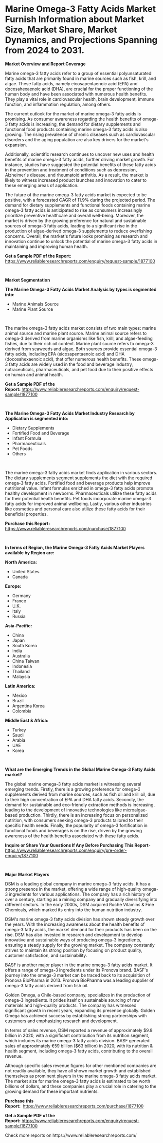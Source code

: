 <p><h1>Marine Omega-3 Fatty Acids Market Furnish Information about Market Size, Market Share, Market Dynamics, and Projections Spanning from 2024 to 2031.</h1></p><p><strong>Market Overview and Report Coverage</strong></p>
<p><p>Marine omega-3 fatty acids refer to a group of essential polyunsaturated fatty acids that are primarily found in marine sources such as fish, krill, and algae. These fatty acids, namely eicosapentaenoic acid (EPA) and docosahexaenoic acid (DHA), are crucial for the proper functioning of the human body and have been associated with numerous health benefits. They play a vital role in cardiovascular health, brain development, immune function, and inflammation regulation, among others.</p><p>The current outlook for the market of marine omega-3 fatty acids is promising. As consumer awareness regarding the health benefits of omega-3 fatty acids is increasing, the demand for dietary supplements and functional food products containing marine omega-3 fatty acids is also growing. The rising prevalence of chronic diseases such as cardiovascular disorders and the aging population are also key drivers for the market's expansion.</p><p>Additionally, scientific research continues to uncover new uses and health benefits of marine omega-3 fatty acids, further driving market growth. For instance, studies have suggested the potential benefits of these fatty acids in the prevention and treatment of conditions such as depression, Alzheimer's disease, and rheumatoid arthritis. As a result, the market is likely to witness increased product launches and innovation to cater to these emerging areas of application.</p><p>The future of the marine omega-3 fatty acids market is expected to be positive, with a forecasted CAGR of 11.9% during the projected period. The demand for dietary supplements and functional foods containing marine omega-3 fatty acids is anticipated to rise as consumers increasingly prioritize preventive healthcare and overall well-being. Moreover, the market is driven by the growing preference for natural and sustainable sources of omega-3 fatty acids, leading to a significant rise in the production of algae-derived omega-3 supplements to reduce overfishing concerns. Overall, the market's future looks promising as research and innovation continue to unlock the potential of marine omega-3 fatty acids in maintaining and improving human health.</p></p>
<p><strong>Get a Sample PDF of the Report:</strong> <a href="https://www.reliableresearchreports.com/enquiry/request-sample/1877100">https://www.reliableresearchreports.com/enquiry/request-sample/1877100</a></p>
<p>&nbsp;</p>
<p><strong>Market Segmentation</strong></p>
<p><strong>The Marine Omega-3 Fatty Acids Market Analysis by types is segmented into:</strong></p>
<p><ul><li>Marine Animals Source</li><li>Marine Plant Source</li></ul></p>
<p>&nbsp;</p>
<p><p>The marine omega-3 fatty acids market consists of two main types: marine animal source and marine plant source. Marine animal source refers to omega-3 derived from marine organisms like fish, krill, and algae-feeding fishes, due to their rich oil content. Marine plant source refers to omega-3 derived from seaweeds and algae. Both sources provide essential omega-3 fatty acids, including EPA (eicosapentaenoic acid) and DHA (docosahexaenoic acid), that offer numerous health benefits. These omega-3 fatty acids are widely used in the food and beverage industry, nutraceuticals, pharmaceuticals, and pet food due to their positive effects on human and animal health.</p></p>
<p><strong>Get a Sample PDF of the Report:</strong>&nbsp;<a href="https://www.reliableresearchreports.com/enquiry/request-sample/1877100">https://www.reliableresearchreports.com/enquiry/request-sample/1877100</a></p>
<p>&nbsp;</p>
<p><strong>The Marine Omega-3 Fatty Acids Market Industry Research by Application is segmented into:</strong></p>
<p><ul><li>Dietary Supplements</li><li>Fortified Food and Beverage</li><li>Infant Formula</li><li>Pharmaceuticals</li><li>Pet Foods</li><li>Others</li></ul></p>
<p>&nbsp;</p>
<p><p>The marine omega-3 fatty acids market finds application in various sectors. The dietary supplements segment supplements the diet with the required omega-3 fatty acids. Fortified food and beverage products help improve nutritional value. Infant formulas enriched in omega-3 fatty acids promote healthy development in newborns. Pharmaceuticals utilize these fatty acids for their potential health benefits. Pet foods incorporate marine omega-3 fatty acids for improved animal wellbeing. Lastly, various other industries like cosmetics and personal care also utilize these fatty acids for their beneficial properties.</p></p>
<p><strong>Purchase this Report:</strong>&nbsp; <a href="https://www.reliableresearchreports.com/purchase/1877100">https://www.reliableresearchreports.com/purchase/1877100</a></p>
<p>&nbsp;</p>
<p><strong>In terms of Region, the Marine Omega-3 Fatty Acids Market Players available by Region are:</strong></p>
<p>
    <p> <strong> North America: </strong>
        <ul>
            <li>United States</li>
            <li>Canada</li>
        </ul>
        </p> 
    <p> <strong> Europe: </strong>
        <ul>
            <li>Germany</li>
            <li>France</li>
            <li>U.K.</li>
            <li>Italy</li>
            <li>Russia</li>
        </ul>
        </p> 
    <p> <strong> Asia-Pacific: </strong>
        <ul>
            <li>China</li>
            <li>Japan</li>
            <li>South Korea</li>
            <li>India</li>
            <li>Australia</li>
            <li>China Taiwan</li>
            <li>Indonesia</li>
            <li>Thailand</li>
            <li>Malaysia</li>
        </ul>
        </p> 
    <p> <strong> Latin America: </strong>
        <ul>
            <li>Mexico</li>
            <li>Brazil</li>
            <li>Argentina Korea</li>
            <li>Colombia</li>
        </ul>
        </p> 
    <p> <strong> Middle East & Africa: </strong>
        <ul>
            <li>Turkey</li>
            <li>Saudi</li>
            <li>Arabia</li>
            <li>UAE</li>
            <li>Korea</li>
        </ul>
    </p>
    </p>
<p>&nbsp;</p>
<p><strong>What are the Emerging Trends in the Global Marine Omega-3 Fatty Acids market?</strong></p>
<p><p>The global marine omega-3 fatty acids market is witnessing several emerging trends. Firstly, there is a growing preference for omega-3 supplements derived from marine sources, such as fish oil and krill oil, due to their high concentration of EPA and DHA fatty acids. Secondly, the demand for sustainable and eco-friendly extraction methods is increasing, leading to the development of innovative technologies like microalgae-based production. Thirdly, there is an increasing focus on personalized nutrition, with consumers seeking omega-3 products tailored to their specific health needs. Finally, the popularity of omega-3 fortification in functional foods and beverages is on the rise, driven by the growing awareness of the health benefits associated with these fatty acids.</p></p>
<p><strong>Inquire or Share Your Questions If Any Before Purchasing This Report</strong>- <a href="https://www.reliableresearchreports.com/enquiry/pre-order-enquiry/1877100">https://www.reliableresearchreports.com/enquiry/pre-order-enquiry/1877100</a></p>
<p>&nbsp;</p>
<p><strong>Major Market Players</strong></p>
<p><p>DSM is a leading global company in marine omega-3 fatty acids. It has a strong presence in the market, offering a wide range of high-quality omega-3 ingredients for various applications. The company has a rich history of over a century, starting as a mining company and gradually diversifying into different sectors. In the early 2000s, DSM acquired Roche Vitamins & Fine Chemicals, which marked its entry into the human nutrition industry.</p><p>DSM's marine omega-3 fatty acids division has shown steady growth over the years. With the increasing awareness about the health benefits of omega-3 fatty acids, the market demand for their products has been on the rise. DSM has also invested in research and development to develop innovative and sustainable ways of producing omega-3 ingredients, ensuring a steady supply for the growing market. The company constantly strives to maintain its strong position by focusing on product quality, customer satisfaction, and sustainability.</p><p>BASF is another major player in the marine omega-3 fatty acids market. It offers a range of omega-3 ingredients under its Pronova brand. BASF's journey into the omega-3 market can be traced back to its acquisition of Pronova BioPharma in 2013. Pronova BioPharma was a leading supplier of omega-3 fatty acids derived from fish oil.</p><p>Golden Omega, a Chile-based company, specializes in the production of omega-3 ingredients. It prides itself on sustainable sourcing of raw materials and high-quality products. The company has witnessed significant growth in recent years, expanding its presence globally. Golden Omega has achieved success by establishing strong partnerships with customers and emphasizing research and development.</p><p>In terms of sales revenue, DSM reported a revenue of approximately $9.8 billion in 2020, with a significant contribution from its nutrition segment, which includes its marine omega-3 fatty acids division. BASF generated sales of approximately €59 billion ($63 billion) in 2020, with its nutrition & health segment, including omega-3 fatty acids, contributing to the overall revenue.</p><p>Although specific sales revenue figures for other mentioned companies are not readily available, they have all shown market growth and established themselves as prominent players in the marine omega-3 fatty acids market. The market size for marine omega-3 fatty acids is estimated to be worth billions of dollars, and these companies play a crucial role in catering to the growing demand for these important nutrients.</p></p>
<p><strong>Purchase this Report:</strong>&nbsp;&nbsp;<a href="https://www.reliableresearchreports.com/purchase/1877100">https://www.reliableresearchreports.com/purchase/1877100</a></p>
<p></p>
<p><strong>Get a Sample PDF of the Report:</strong>&nbsp;<a href="https://www.reliableresearchreports.com/enquiry/request-sample/1877100">https://www.reliableresearchreports.com/enquiry/request-sample/1877100</a></p>
<p>Check more reports on https://www.reliableresearchreports.com/</p>